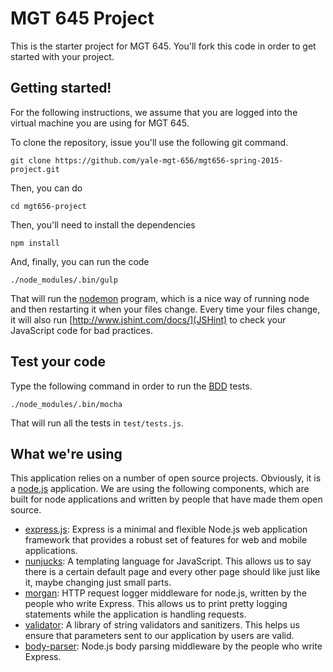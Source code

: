 # MGT 645 Project

This is the starter project for MGT 645. You'll fork this
code in order to get started with your project. 

## Getting started!

For the following instructions, we assume that you are logged
into the virtual machine you are using for MGT 645. 

To clone the repository, issue you'll use the following git command.

	git clone https://github.com/yale-mgt-656/mgt656-spring-2015-project.git

Then, you can do 

	cd mgt656-project

Then, you'll need to install the dependencies

	npm install

And, finally, you can run the code

	./node_modules/.bin/gulp

That will run the [nodemon](https://github.com/remy/nodemon)
program, which is a nice way of running node and then restarting
it when your files change. Every time your files change, it will
also run [http://www.jshint.com/docs/](JSHint) to check your
JavaScript code for bad practices.

## Test your code

Type the following command in order to run the
[BDD](http://en.wikipedia.org/wiki/Behavior-driven_development)
tests.

	./node_modules/.bin/mocha

That will run all the tests in `test/tests.js`.


## What we're using

This application relies on a number of open source projects.
Obviously, it is a [node.js](http://nodejs.org/) application.
We are using the following components, which are built for node
applications and written by people that have made them open 
source.

* [express.js](http://expressjs.com/): Express is a minimal and flexible Node.js web application framework that provides a robust set of features for web and mobile applications.
* [nunjucks](http://mozilla.github.io/nunjucks/): A templating language for JavaScript. This allows us to say there is a certain default page and every other page should like just like it, maybe changing just small parts.
* [morgan](https://github.com/expressjs/morgan): HTTP request logger middleware for node.js, written by the people who write Express. This allows us to print pretty logging statements while the application is handling requests.
* [validator](https://github.com/chriso/validator.js): A library of string validators and sanitizers. This helps us ensure that parameters sent to our application by users are valid.
* [body-parser](https://github.com/expressjs/body-parser): Node.js body parsing middleware by the people who write Express.
